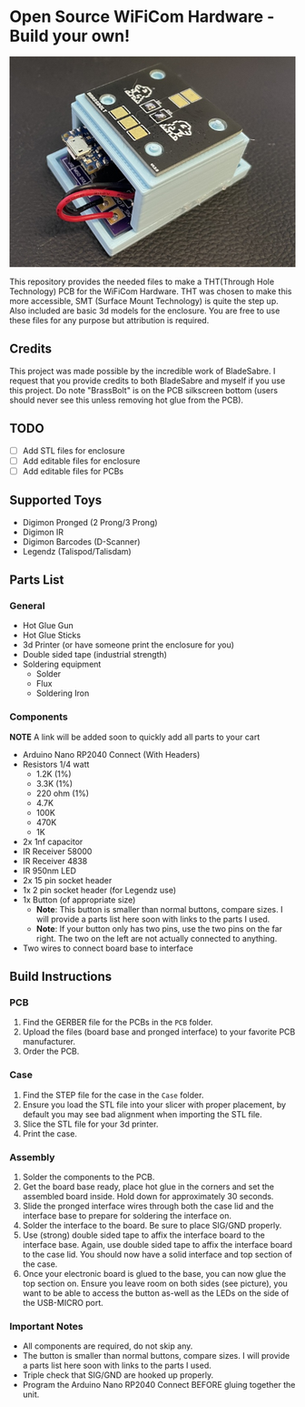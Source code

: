 # Open Source WiFiCom Hardware - Build your own!

![WiFiCom, Assembled](/images/wificom_1.jpg)

This repository provides the needed files to make a THT(Through Hole Technology) PCB for the WiFiCom Hardware.  THT was chosen to make this more accessible, SMT (Surface Mount Technology) is quite the step up.  Also included are basic 3d models for the enclosure.  You are free to use these files for any purpose but attribution is required.

## Credits
This project was made possible by the incredible work of BladeSabre.  I request that you provide credits to both BladeSabre and myself if you use this project.  Do note "BrassBolt" is on the PCB silkscreen bottom (users should never see this unless removing hot glue from the PCB).

## TODO
- [ ] Add STL files for enclosure
- [ ] Add editable files for enclosure
- [ ] Add editable files for PCBs

## Supported Toys
- Digimon Pronged (2 Prong/3 Prong)
- Digimon IR
- Digimon Barcodes (D-Scanner)
- Legendz (Talispod/Talisdam)

## Parts List

### General
- Hot Glue Gun
- Hot Glue Sticks
- 3d Printer (or have someone print the enclosure for you)
- Double sided tape (industrial strength)
- Soldering equipment
    - Solder
    - Flux
    - Soldering Iron

### Components
**NOTE** A link will be added soon to quickly add all parts to your cart
- Arduino Nano RP2040 Connect (With Headers)
- Resistors 1/4 watt
    - 1.2K (1%)
    - 3.3K (1%)
    - 220 ohm (1%)
    - 4.7K
    - 100K
    - 470K
    - 1K
- 2x 1nf capacitor
- IR Receiver 58000
- IR Receiver 4838
- IR 950nm LED
- 2x 15 pin socket header
- 1x 2 pin socket header (for Legendz use)
- 1x Button (of appropriate size)
    - **Note**:  This button is smaller than normal buttons, compare sizes.  I will provide a parts list here soon with links to the parts I used.
    - **Note**:  If your button only has two pins, use the two pins on the far right.  The two on the left are not actually connected to anything.
- Two wires to connect board base to interface

## Build Instructions
### PCB
1. Find the GERBER file for the PCBs in the `PCB` folder.
2. Upload the files (board base and pronged interface) to your favorite PCB manufacturer.
3. Order the PCB.

### Case
1. Find the STEP file for the case in the `Case` folder.
2. Ensure you load the STL file into your slicer with proper placement, by default you may see bad alignment when importing the STL file.
3. Slice the STL file for your 3d printer.
4. Print the case.

### Assembly
1. Solder the components to the PCB.
2. Get the board base ready, place hot glue in the corners and set the assembled board inside.  Hold down for approximately 30 seconds.
3. Slide the pronged interface wires through both the case lid and the interface base to prepare for soldering the interface on.
4. Solder the interface to the board.  Be sure to place SIG/GND properly.
5. Use (strong) double sided tape to affix the interface board to the interface base.  Again, use double sided tape to affix the interface board to the case lid.  You should now have a solid interface and top section of the case.
6. Once your electronic board is glued to the base, you can now glue the top section on.  Ensure you leave room on both sides (see picture), you want to be able to access the button as-well as the LEDs on the side of the USB-MICRO port.

### Important Notes
- All components are required, do not skip any.
- The button is smaller than normal buttons, compare sizes.  I will provide a parts list here soon with links to the parts I used.
- Triple check that SIG/GND are hooked up properly.
- Program the Arduino Nano RP2040 Connect BEFORE gluing together the unit.
